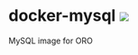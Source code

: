 # docker-mysql [![](https://images.microbadger.com/badges/image/vbyndych/docker-mysql.svg)](https://microbadger.com/images/vbyndych/docker-mysql "Get your own image badge on microbadger.com")
MySQL image for ORO
